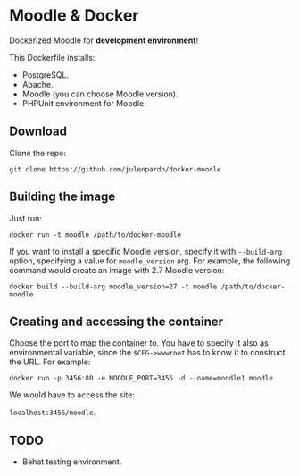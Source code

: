 Moodle & Docker
===============

Dockerized Moodle for **development environment**!

This Dockerfile installs:

 - PostgreSQL.
 - Apache.
 - Moodle (you can choose Moodle version).
 - PHPUnit environment for Moodle.

## Download

Clone the repo:

`git clone https://github.com/julenpardo/docker-moodle`

## Building the image

Just run:

`docker run -t moodle /path/to/docker-moodle`

If you want to install a specific Moodle version, specify it with `--build-arg` option, specifying a value for `moodle_version` arg. For example, the following command would create an image with 2.7 Moodle version:

`docker build --build-arg moodle_version=27 -t moodle /path/to/docker-moodle`

## Creating and accessing the container

Choose the port to map the container to. You have to specify it also as environmental variable, since the `$CFG->wwwroot` has to know it to construct the URL. For example:

`docker run -p 3456:80 -e MOODLE_PORT=3456 -d --name=moodle1 moodle`

We would have to access the site:

`localhost:3456/moodle`.

## TODO

 - Behat testing environment.
